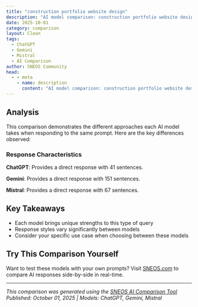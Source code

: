 ```yaml
---
title: "construction portfolio website design"
description: "AI model comparison: construction portfolio website design..."
date: 2025-10-01
category: comparison
layout: Clean
tags:
  - ChatGPT
  - Gemini
  - Mistral
  - AI Comparison
author: SNEOS Community
head:
  - - meta
    - name: description
      content: "AI model comparison: construction portfolio website design..."
---
```


<ChatComparison
  title="construction portfolio website design"
  prompt="construction portfolio website design"
  :responses='{"ChatGPT": "Creating a construction portfolio website design involves showcasing projects clearly, emphasizing professionalism, and making it easy for potential clients to learn about your services and contact you. Below is a guide and example structure to help you design an effective construction portfolio website.\n\n---\n\n### Key Elements of a Construction Portfolio Website\n\n1. **Homepage**\n - Strong hero image or video showcasing a signature project.\n - Company name, tagline, and a call-to-action (e.g., \u201CView Our Work,\u201D \u201CGet a Quote\u201D).\n \n2. **About Us**\n - Company history, mission, values.\n - Team introductions with photos.\n - Certifications, awards, and affiliations.\n\n3. **Portfolio / Projects**\n - Grid or gallery of projects.\n - Each project includes images, description, location, timeline, challenges, and solutions.\n - Filters for project types (residential, commercial, infrastructure).\n\n4. **Services**\n - Clear list and descriptions of construction services offered.\n - Highlight specialties or unique approaches.\n\n5. **Testimonials**\n - Client reviews and endorsements.\n \n6. **Contact**\n - Contact form.\n - Location map.\n - Phone, email, and office address.\n\n7. **Blog / News** (optional)\n - Updates about ongoing projects and industry news.\n\n---\n\n### Design Suggestions\n\n- **Color scheme:** Use neutral, strong colors like navy blue, gray, white, and accent colors such as orange or yellow resembling construction signs.\n- **Typography:** Bold and clean fonts for headings; legible fonts for body text.\n- **Layout:** Use a clean, grid-based layout with ample white space.\n- **Imagery:** High-quality photos of completed projects, workers on site, and machinery.\n- **Responsive:** Mobile-friendly design.\n- **Navigation:** Sticky or hamburger menu for easy navigation.\n- **Load time:** Optimize images and scripts for fast loading.\n\n---\n\n### Example Structure (Content Outline)\n\n**Homepage**\n\u0060\u0060\u0060\n[Hero Image: Large construction site picture]\n[Headline] Building Your Vision Into Reality\n[Subheadline] Quality Construction Services You Can Trust\n[Call to Action Buttons] View Projects | Contact Us\n\u0060\u0060\u0060\n\n**About Us**\n\u0060\u0060\u0060\n[Image: Team or office]\nOur Story\nFounded in 2005, [Company Name] has delivered over 200 projects...\nOur Team\n[Photos and roles]\nCertifications \u0026 Awards\n[List]\n\u0060\u0060\u0060\n\n**Portfolio**\n\u0060\u0060\u0060\nFilter: All | Residential | Commercial | Infrastructure\n\n[Project Thumbnail 1]\n- Project Name\n- Location\n- Brief Description\n[Click to View Details]\n\n[Project Details Page]\n- High-res Photos\n- Project Overview\n- Challenges \u0026 Solutions\n- Client Testimonial (if available)\n\u0060\u0060\u0060\n\n**Services**\n\u0060\u0060\u0060\n- Residential Construction\n- Commercial Buildings\n- Renovation \u0026 Remodeling\n- Project Management\n- Custom Solutions\n\u0060\u0060\u0060\n\n**Testimonials**\n\u0060\u0060\u0060\n\u0022Excellent workmanship and attention to detail.\u0022 \u2013 Client A\n\u0022Professional and on schedule.\u0022 \u2013 Client B\n\u0060\u0060\u0060\n\n**Contact**\n\u0060\u0060\u0060\nContact Form: Name, Email, Message\nPhone: xxx-xxx-xxxx\nEmail: contact@company.com\nOffice Address: 123 Main St, City, State\nMap Embed\n\u0060\u0060\u0060\n\n---\n\n### Tools \u0026 Technologies\n\n- Website Builders: Wix, Squarespace, WordPress (with themes like Divi or Astra)\n- For custom development: HTML5, CSS3, JavaScript, React/Vue, Bootstrap\n- Image Optimization: TinyPNG, ImageOptim\n- Hosting: Bluehost, SiteGround, or similar\n\n---\n\nIf you want, I can help draft a sample homepage design in HTML/CSS or suggest portfolio templates suitable for construction businesses. Would you like that?", "Gemini": "Okay, let\u0027s break down the key elements of designing a killer construction portfolio website. This will cover everything from strategy to specific design choices.\n\n**I. Planning \u0026 Strategy: The Foundation**\n\nBefore you even think about fonts and colors, you need a solid plan.\n\n* **Target Audience:** Who are you trying to attract? Homeowners? Architects? Developers? General Contractors? Government agencies? Knowing your audience will dictate the tone, content, and overall design.\n* **Goals:** What do you want visitors to do? Contact you for a quote? Download a brochure? View specific projects? Learn about your services? Define your objectives.\n* **Unique Selling Proposition (USP):** What makes your construction company stand out? Specialization in sustainable building? Exceptional project management? Decades of experience? Highlight your strengths.\n* **Content Inventory:** List all the content you need:\n * Homepage Text\n * About Us page\n * Services Page(s) (Detailed descriptions of each service you offer)\n * Project Portfolio (High-quality photos, descriptions, challenges overcome, client testimonials)\n * Testimonials\n * Blog (if applicable)\n * Contact Information\n * FAQ\n * Awards/Recognition\n * Certifications/Licenses\n* **Brand Guidelines:** Do you already have a logo, color palette, and fonts? If not, consider developing these *before* designing the website. Consistency is key.\n* **Competitor Analysis:** Look at the websites of your competitors. What do you like? What don\u0027t you like? Identify gaps and opportunities.\n* **SEO Keywords:** Research relevant keywords that potential clients will use to find construction companies like yours (e.g., \u0022residential construction [city]\u0022, \u0022commercial renovation [city]\u0022). Incorporate these keywords naturally into your website content.\n* **Budget:** How much are you willing to spend on design, development, hosting, and maintenance?\n* **Timeline:** When do you need the website to be live?\n* **Mobile-First Approach:** More and more people are using their phones to browse the internet. Make sure the website is responsive and looks great on mobile devices.\n\n**II. Essential Website Sections \u0026 Content**\n\n* **1. Homepage:**\n * **Hero Section:** The first thing visitors see. Use a stunning, high-quality image or video of a successful project. Include a clear headline that conveys your USP and a concise call to action (CTA) button (e.g., \u0022Get a Free Quote,\u0022 \u0022View Our Projects,\u0022 \u0022Contact Us\u0022).\n * **About Us Snippet:** A brief introduction to your company, focusing on your values and expertise. Link to the full \u0022About Us\u0022 page.\n * **Services Overview:** Briefly highlight your core services (e.g., residential construction, commercial renovation, design-build). Link to detailed service pages.\n * **Featured Projects:** Showcase 3-5 of your best projects with captivating images and brief descriptions.\n * **Testimonials:** Display 2-3 client testimonials to build trust.\n * **Call to Action:** Repeat a clear CTA (e.g., \u0022Get in Touch,\u0022 \u0022Request a Consultation\u0022).\n * **Trust Badges:** Display logos of industry affiliations, awards, certifications, and insurance providers.\n\n* **2. About Us:**\n * **Company Story:** Tell the story of your company\u0027s founding and growth. Focus on your values, mission, and commitment to quality.\n * **Team Introduction:** Introduce key team members with photos and brief bios. This helps build trust and personal connection.\n * **Values \u0026 Philosophy:** Clearly articulate your company\u0027s core values (e.g., integrity, safety, sustainability).\n * **Credentials \u0026 Qualifications:** Highlight relevant licenses, certifications, awards, and memberships.\n\n* **3. Services:**\n * **Detailed Service Pages:** Create a separate page for each core service you offer.\n * **Clear Descriptions:** Explain the benefits of each service and how you deliver value to clients.\n * **Project Examples:** Showcase relevant projects within each service page.\n * **Call to Action:** Include a specific CTA related to each service (e.g., \u0022Request a Quote for Commercial Renovation\u0022).\n\n* **4. Portfolio (Projects):**\n * **High-Quality Photography:** This is the MOST important element of your portfolio. Invest in professional photos that showcase the quality and craftsmanship of your work. Use before-and-after photos whenever possible.\n * **Project Descriptions:** Provide detailed descriptions of each project, including:\n * Project Name\n * Location\n * Client (if permitted)\n * Project Type\n * Scope of Work\n * Challenges Overcome\n * Unique Features\n * Materials Used\n * Budget (if permitted)\n * Timeline\n * **Project Categorization:** Organize projects by type (e.g., residential, commercial, industrial) or service (e.g., new construction, renovation, remodeling).\n * **Filter and Search Functionality:** Allow visitors to easily find specific projects.\n * **Client Testimonials (per project):** Include a testimonial from the client for each project whenever possible.\n * **Image Gallery:** Showcase multiple angles and details of each project.\n\n* **5. Testimonials:**\n * **Authenticity:** Use real testimonials from satisfied clients.\n * **Specificity:** Encourage clients to provide specific details about their experience.\n * **Photos (Optional):** Include photos of the clients who provided the testimonials (with their permission).\n * **Credibility:** Include the client\u0027s name, title, and company (if applicable).\n\n* **6. Contact:**\n * **Contact Form:** Include a simple and easy-to-use contact form.\n * **Phone Number:** Display your phone number prominently.\n * **Email Address:** Provide your email address.\n * **Physical Address (if applicable):** Include your physical address if you have an office or showroom.\n * **Map:** Embed a Google Map to show your location.\n * **Social Media Links:** Link to your company\u0027s social media profiles.\n\n* **7. Blog (Optional):**\n * **Industry Insights:** Share your knowledge and expertise through blog posts on topics relevant to your target audience (e.g., \u0022Tips for Planning a Home Renovation,\u0022 \u0022The Latest Trends in Commercial Construction\u0022).\n * **Project Updates:** Provide updates on ongoing projects.\n * **Company News:** Share news about your company, awards, and events.\n * **SEO Benefits:** A blog can help improve your website\u0027s search engine ranking.\n\n**III. Design Principles \u0026 Elements**\n\n* **Clean \u0026 Modern Design:** Avoid clutter and use a minimalist design approach.\n* **Professional Photography:** As mentioned earlier, high-quality photos are crucial.\n* **Color Palette:** Choose a color palette that reflects your brand and evokes trust and professionalism. Consider using neutral colors with accent colors. Avoid overly bright or jarring colors.\n* **Typography:** Use clear and readable fonts. Choose a font pairing that is both visually appealing and easy to read. Use different font sizes and weights to create hierarchy and visual interest.\n* **White Space:** Use plenty of white space (negative space) to create a clean and uncluttered layout. White space helps to improve readability and allows the content to breathe.\n* **Visual Hierarchy:** Use visual cues such as size, color, and placement to guide the visitor\u0027s eye and highlight important information.\n* **Call to Actions (CTAs):** Use clear and concise CTAs to encourage visitors to take action. Use contrasting colors to make CTAs stand out.\n* **Mobile-Responsive Design:** Ensure that your website is fully responsive and looks great on all devices.\n* **Fast Loading Speed:** Optimize images and code to ensure that your website loads quickly. Slow loading speeds can frustrate visitors and hurt your search engine ranking.\n* **Easy Navigation:** Make it easy for visitors to find what they are looking for. Use a clear and intuitive navigation menu.\n\n**IV. Technology \u0026 Development**\n\n* **Content Management System (CMS):** Use a CMS like WordPress, Drupal, or Joomla to easily manage your website content. WordPress is generally recommended for its ease of use and extensive plugin library.\n* **Hosting:** Choose a reliable web hosting provider.\n* **Domain Name:** Choose a domain name that is easy to remember and relevant to your business.\n* **SSL Certificate:** Install an SSL certificate to secure your website and protect your visitors\u0027 data. This is indicated by the \u0022https\u0022 in the address bar.\n* **SEO Optimization:** Optimize your website for search engines. Use relevant keywords in your content, meta descriptions, and image alt tags.\n* **Analytics:** Install Google Analytics to track your website traffic and user behavior.\n\n**V. Examples of Good Construction Portfolio Websites (for Inspiration)**\n\n(Note: I can\u0027t browse the internet in real-time, so I can\u0027t give you *live* up-to-the-minute examples. However, I can give you search terms and features to look for when you\u0027re browsing.)\n\n* **Search Terms:**\n * \u0022construction portfolio website examples\u0022\n * \u0022best construction websites\u0022\n * \u0022construction company website design\u0022\n * \u0022[City] construction company portfolio\u0022\n\n* **Things to Look For in Examples:**\n * **High-Quality Visuals:** Pay attention to the quality of the photography and video.\n * **Clear Navigation:** Is the website easy to navigate?\n * **Compelling Content:** Is the content informative and engaging?\n * **Strong Call to Actions:** Are the CTAs clear and effective?\n * **Mobile Responsiveness:** Does the website look good on mobile devices?\n * **Testimonials:** Are testimonials prominently displayed?\n * **Project Details:** Are project descriptions thorough and informative?\n\n**VI. Key Takeaways**\n\n* **Focus on Visuals:** High-quality photography is essential for showcasing your work.\n* **Highlight Your Expertise:** Clearly communicate your unique selling proposition and the value you provide to clients.\n* **Build Trust:** Use testimonials, certifications, and credentials to build trust and credibility.\n* **Make it Easy to Contact You:** Provide clear contact information and a simple contact form.\n* **Optimize for Mobile:** Ensure that your website is fully responsive and looks great on all devices.\n* **Keep it Updated:** Regularly update your website with new projects, testimonials, and blog posts.\n\nBy following these guidelines, you can create a compelling construction portfolio website that will attract new clients and help you grow your business. Good luck!\n", "Mistral": "Creating a construction portfolio website involves showcasing your projects, services, and expertise in a visually appealing and user-friendly manner. Here\u2019s a step-by-step guide to help you design an effective construction portfolio website:\n\n### 1. Define Your Goals\n- **Purpose**: Determine the primary purpose of your website (e.g., attracting new clients, showcasing completed projects, providing information about your services).\n- **Target Audience**: Identify who your target audience is (e.g., homeowners, commercial developers, architects).\n\n### 2. Choose a Platform\n- **Website Builders**: Platforms like Wix, Squarespace, or WordPress offer templates and tools to create a professional website without coding.\n- **Custom Development**: For more customization, consider hiring a web developer to build a site from scratch.\n\n### 3. Plan Your Content\n- **Homepage**: Include a brief introduction, a call-to-action (CTA), and a showcase of your best projects.\n- **About Us**: Provide information about your company, its history, mission, and values.\n- **Services**: Detail the types of construction services you offer (e.g., residential, commercial, renovations).\n- **Portfolio**: High-quality images and descriptions of completed projects.\n- **Testimonials**: Client reviews and testimonials to build credibility.\n- **Contact**: Easy-to-use contact forms, phone numbers, email addresses, and physical addresses.\n- **Blog/News**: Regular updates on industry trends, company news, and completed projects.\n\n### 4. Design Elements\n- **Layout**: Use a clean, modern layout with plenty of white space.\n- **Color Scheme**: Choose a color scheme that reflects your brand and is easy on the eyes.\n- **Typography**: Select readable fonts and use them consistently.\n- **Images**: High-quality, professional images of your projects.\n- **Navigation**: Ensure the site is easy to navigate with a clear menu structure.\n\n### 5. Key Pages\n- **Homepage**:\n - **Hero Section**: A striking image or video with a compelling headline.\n - **Introduction**: A brief overview of your company.\n - **Featured Projects**: Highlight your best work.\n - **CTA**: Encourage visitors to contact you or explore your services.\n\n- **About Us**:\n - **Company History**: A timeline or narrative of your company\u2019s journey.\n - **Team**: Introduce key team members with photos and bios.\n - **Mission and Values**: Share your company\u2019s core principles.\n\n- **Services**:\n - **Service Categories**: Clearly define each service you offer.\n - **Detailed Descriptions**: Provide information on what each service entails.\n - **Images/Videos**: Visual aids to illustrate your services.\n\n- **Portfolio**:\n - **Project Gallery**: Organized by type (e.g., residential, commercial).\n - **Project Details**: Include descriptions, images, and any relevant information (e.g., timeline, budget).\n\n- **Testimonials**:\n - **Client Reviews**: Include quotes and, if possible, photos of clients.\n - **Case Studies**: Detailed stories of successful projects.\n\n- **Contact**:\n - **Contact Form**: Easy-to-use form for inquiries.\n - **Contact Information**: Phone number, email, and physical address.\n - **Map**: Embed a Google Map for easy location.\n\n### 6. Optimize for SEO\n- **Keywords**: Use relevant keywords throughout your content.\n- **Meta Tags**: Optimize meta titles and descriptions.\n- **Alt Text**: Use descriptive alt text for images.\n- **Mobile-Friendly**: Ensure your site is responsive and works well on mobile devices.\n\n### 7. Test and Launch\n- **Testing**: Test your website on different devices and browsers to ensure compatibility.\n- **Feedback**: Get feedback from colleagues, friends, or a focus group.\n- **Launch**: Once everything is tested and approved, launch your website.\n\n### 8. Maintain and Update\n- **Regular Updates**: Keep your portfolio and blog updated with new projects and content.\n- **Analytics**: Use tools like Google Analytics to track performance and make improvements.\n- **Security**: Ensure your website is secure with SSL certificates and regular updates.\n\n### Example Tools and Resources\n- **Website Builders**: Wix, Squarespace, WordPress.\n- **Image Editing**: Adobe Photoshop, Canva.\n- **SEO Tools**: Google Analytics, SEMrush.\n- **Hosting**: Bluehost, SiteGround.\n\nBy following these steps, you can create a professional and effective construction portfolio website that showcases your work and attracts new clients."}' 
  published-date="19:33"
/>

## Analysis

This comparison demonstrates the different approaches each AI model takes when responding to the same prompt. Here are the key differences observed:

### Response Characteristics

**ChatGPT**: Provides a direct response with 41 sentences. 

**Gemini**: Provides a direct response with 151 sentences. 

**Mistral**: Provides a direct response with 67 sentences. 

## Key Takeaways

- Each model brings unique strengths to this type of query
- Response styles vary significantly between models
- Consider your specific use case when choosing between these models

## Try This Comparison Yourself

Want to test these models with your own prompts? Visit [SNEOS.com](https://sneos.com) to compare AI responses side-by-side in real-time.

---

*This comparison was generated using the [SNEOS AI Comparison Tool](https://sneos.com)*
*Published: October 01, 2025 | Models: ChatGPT, Gemini, Mistral*
